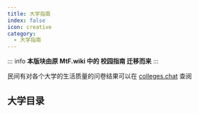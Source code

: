 ```yaml
---
title: 大学指南
index: false
icon: creative
category:
  - 大学指南
---
```


::: info
**本版块由原 MtF.wiki 中的 校园指南 迁移而来**
:::

民间有对各个大学的生活质量的问卷结果可以在 [colleges.chat](https://colleges.chat) 查阅

## 大学目录

<ArticlesMenu sortByPinyin />
